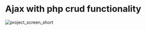 
# Ajax with php crud functionality

![project_screen_short](https://user-images.githubusercontent.com/26671191/52923675-19d1e900-3353-11e9-9035-e090e081ce27.png)


